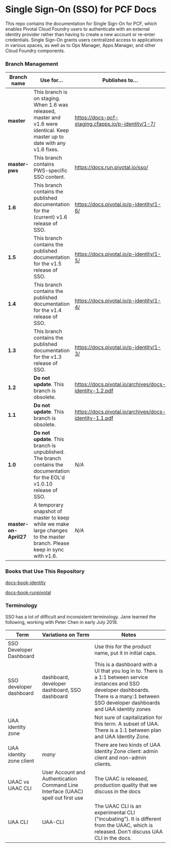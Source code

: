 # Single Sign-On (SSO) for PCF Docs

This repo contains the documentation for Single Sign-On for PCF, which enables Pivotal Cloud Foundry users to
authenticate with an external identity provider rather than having to create a new account or re-enter credentials. Single Sign-On grants users centralized access to applications in various spaces, as well as to Ops Manager, Apps Manager, and other Cloud Foundry components.

### Branch Management

| Branch name | Use for… | Publishes to… |
|-------------| ------|--------|
|**master** | This branch is on staging. When 1.6 was released, master and v1.6 were identical. Keep master up to date with any v1.6 fixes. | <a href="https://docs-pcf-staging.cfapps.io/p-identity/1-7/">https://docs-pcf-staging.cfapps.io/p-identity/1-7/</a> |
|**master-pws** | This branch contains PWS-specific SSO content. | <a href="https://docs.run.pivotal.io/sso/index.html">https://docs.run.pivotal.io/sso/</a>| 
|**1.6** | This branch contains the published documentation for the (current) v1.6 release of SSO. | <a href="https://docs.pivotal.io/p-identity/1-6/">https://docs.pivotal.io/p-identity/1-6/</a>|
|**1.5** | This branch contains the published documentation for the v1.5 release of SSO. | <a href="https://docs.pivotal.io/p-identity/1-5/">https://docs.pivotal.io/p-identity/1-5/</a>|
|**1.4** | This branch contains the published documentation for the v1.4 release of SSO. |  <a href="https://docs.pivotal.io/p-identity/1-4/index.html">https://docs.pivotal.io/p-identity/1-4/</a>|
|**1.3** | This branch contains the published documentation for the v1.3 release of SSO. | <a href="https://docs.pivotal.io/p-identity/1-3/index.html">https://docs.pivotal.io/p-identity/1-3/</a>|
|**1.2** | **Do not update**. This branch is obsolete. | <a href="https://docs.pivotal.io/archives/docs-identity-1.2.pdf">https://docs.pivotal.io/archives/docs-identity-1.2.pdf</a>|
|**1.1** | **Do not update**. This branch is obsolete. | <a href="https://docs.pivotal.io/archives/docs-identity-1.1.pdf">https://docs.pivotal.io/archives/docs-identity-1.1.pdf</a>|
|**1.0** | **Do not update**. This branch is unpublished. The branch contains the  documentation for the EOL'd v1.0.10 release of SSO.| _N/A_ |
| **master-on-April27** | A temporary snapshot of master to keep while we make large changes to the master branch. Please keep in sync with v1.6. | _N/A_ |

### Books that Use This Repository

[docs-book-identity](https://github.com/pivotal-cf/docs-book-identity/blob/master/config.yml)

[docs-book-runpivotal](https://github.com/pivotal-cf/docs-book-runpivotal/blob/master/config.yml)

### Terminology

SSO has a lot of difficult and inconsistent terminology. Jane learned the following, working with Peter Chen in early July 2018.

| Term | Variations on Term | Notes |
|------|--------------------|-------|
| SSO Developer Dashboard | | Use this for the product name, put it in initial caps. |
| SSO developer dashboard | dashboard, developer dashboard, SSO dashboard | This is a dashboard with a UI that you log in to. There is a 1:1 between service instances and SSO developer dashboards. There is a many:1 between SSO developer dashboards and UAA identity zones|
| UAA identity zone | | Not sure of capitalization for this term. A subset of UAA. There is a 1:1 between plan and UAA Identity Zone. |
| UAA identity zone client | _many_ | There are two kinds of UAA Identity Zone client: admin client and non-admin clients.|
| UAAC vs UAAC CLI | User Account and Authentication Command Line Interface (UAAC) spell out first use | The UAAC is released, production quality that we discuss in the docs |
| UAA CLI | UAA-CLI  | The UAAC CLI is an experimental CLI ("incubating"). It is different from the UAAC, which is released. Don't discuss UAA CLI in the docs. |
